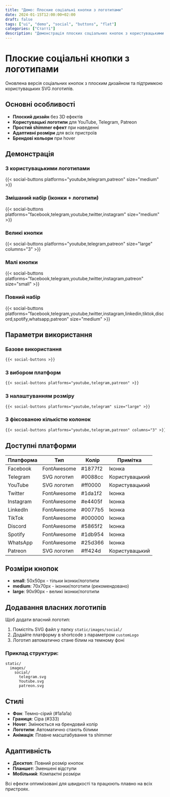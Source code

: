 ```yaml
---
title: "Демо: Плоские соціальні кнопки з логотипами"
date: 2024-01-15T12:00:00+02:00
draft: false
tags: ["ui", "demo", "social", "buttons", "flat"]
categories: ["Статті"]
description: "Демонстрація плоских соціальних кнопок з користувацькими SVG логотипами"
---
```


# Плоские соціальні кнопки з логотипами

Оновлена версія соціальних кнопок з плоским дизайном та підтримкою користувацьких SVG логотипів.

## Основні особливості

- **Плоский дизайн** без 3D ефектів
- **Користувацькі логотипи** для YouTube, Telegram, Patreon
- **Простий shimmer ефект** при наведенні
- **Адаптивні розміри** для всіх пристроїв
- **Брендові кольори** при hover

## Демонстрація

### З користувацькими логотипами
{{< social-buttons platforms="youtube,telegram,patreon" size="medium" >}}

### Змішаний набір (іконки + логотипи)
{{< social-buttons platforms="facebook,telegram,youtube,twitter,instagram" size="medium" >}}

### Великі кнопки
{{< social-buttons platforms="youtube,telegram,patreon" size="large" columns="3" >}}

### Малі кнопки
{{< social-buttons platforms="facebook,telegram,youtube,twitter,instagram,patreon" size="small" >}}

### Повний набір
{{< social-buttons platforms="facebook,telegram,youtube,twitter,instagram,linkedin,tiktok,discord,spotify,whatsapp,patreon" size="medium" >}}

## Параметри використання

### Базове використання
```markdown
{{< social-buttons >}}
```

### З вибором платформ
```markdown
{{< social-buttons platforms="youtube,telegram,patreon" >}}
```

### З налаштуванням розміру
```markdown
{{< social-buttons platforms="youtube,telegram" size="large" >}}
```

### З фіксованою кількістю колонок
```markdown
{{< social-buttons platforms="youtube,telegram,patreon" columns="3" >}}
```

## Доступні платформи

| Платформа | Тип | Колір | Примітка |
|-----------|-----|-------|----------|
| Facebook | FontAwesome | #1877f2 | Іконка |
| Telegram | SVG логотип | #0088cc | Користувацький |
| YouTube | SVG логотип | #ff0000 | Користувацький |
| Twitter | FontAwesome | #1da1f2 | Іконка |
| Instagram | FontAwesome | #e4405f | Іконка |
| LinkedIn | FontAwesome | #0077b5 | Іконка |
| TikTok | FontAwesome | #000000 | Іконка |
| Discord | FontAwesome | #5865f2 | Іконка |
| Spotify | FontAwesome | #1db954 | Іконка |
| WhatsApp | FontAwesome | #25d366 | Іконка |
| Patreon | SVG логотип | #ff424d | Користувацький |

## Розміри кнопок

- **small**: 50x50px - тільки іконки/логотипи
- **medium**: 70x70px - іконки/логотипи (рекомендовано)
- **large**: 90x90px - великі іконки/логотипи

## Додавання власних логотипів

Щоб додати власний логотип:

1. Помістіть SVG файл у папку `static/images/social/`
2. Додайте платформу в shortcode з параметром `customLogo`
3. Логотип автоматично стане білим на темному фоні

### Приклад структури:
```
static/
  images/
    social/
      telegram.svg
      Youtube.svg
      patreon.svg
```

## Стилі

- **Фон**: Темно-сірий (#1a1a1a)
- **Границя**: Сіра (#333)
- **Hover**: Змінюється на брендовий колір
- **Логотипи**: Автоматично стають білими
- **Анімація**: Плавне масштабування та shimmer

## Адаптивність

- **Десктоп**: Повний розмір кнопок
- **Планшет**: Зменшені відступи
- **Мобільний**: Компактні розміри

Всі ефекти оптимізовані для швидкості та працюють плавно на всіх пристроях. 